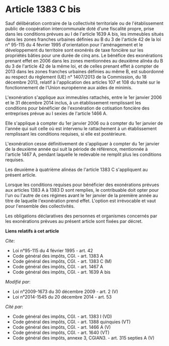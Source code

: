 # Article 1383 C bis

Sauf délibération contraire de la collectivité territoriale ou de l'établissement public de coopération intercommunale doté
d'une fiscalité propre, prise dans les conditions prévues au I de l'article 1639 A bis, les immeubles situés dans les zones
franches urbaines définies au B du 3 de l'article 42 de la loi n° 95-115 du 4 février 1995 d'orientation pour l'aménagement
et le développement du territoire sont exonérés de taxe foncière sur les propriétés bâties pour une durée de cinq ans. Le
bénéfice des exonérations prenant effet en 2006 dans les zones mentionnées au deuxième alinéa du B du 3 de l'article 42 de la
même loi, et de celles prenant effet à compter de 2013 dans les zones franches urbaines définies au même B, est subordonné au
respect du règlement (UE) n° 1407/2013 de la Commission, du 18 décembre 2013, relatif à l'application des articles 107 et 108
du traité sur le fonctionnement de l'Union européenne aux aides de minimis. 

L'exonération s'applique aux immeubles rattachés, entre le 1er janvier 2006 et le 31 décembre 2014 inclus, à un établissement
remplissant les conditions pour bénéficier de l'exonération de cotisation foncière des entreprises prévue au I sexies de
l'article 1466 A. 

Elle s'applique à compter du 1er janvier 2006 ou à compter du 1er janvier de l'année qui suit celle où est intervenu le
rattachement à un établissement remplissant les conditions requises, si elle est postérieure. 

L'exonération cesse définitivement de s'appliquer à compter du 1er janvier de la deuxième année qui suit la période de
référence, mentionnée à l'article 1467 A, pendant laquelle le redevable ne remplit plus les conditions requises. 

Les deuxième à quatrième alinéas de l'article 1383 C s'appliquent au présent article. 

Lorsque les conditions requises pour bénéficier des exonérations prévues aux articles 1383 A à 1383 D sont remplies, le
contribuable doit opter pour l'un ou l'autre de ces régimes avant le 1er janvier de la première année au titre de laquelle
l'exonération prend effet. L'option est irrévocable et vaut pour l'ensemble des collectivités. 

Les obligations déclaratives des personnes et organismes concernés par les exonérations prévues au présent article sont
fixées par décret.

**Liens relatifs à cet article**

_Cite_:

  - Loi n°95-115 du 4 février 1995 - art. 42
  - Code général des impôts, CGI. - art. 1383 A
  - Code général des impôts, CGI. - art. 1383 C (M)
  - Code général des impôts, CGI. - art. 1467 A
  - Code général des impôts, CGI. - art. 1639 A bis

_Modifié par_:

  - Loi n°2009-1673 du 30 décembre 2009 - art. 2 (V)
  - Loi n°2014-1545 du 20 décembre 2014 - art. 53

_Cité par_:

  - Code général des impôts, CGI. - art. 1383 I (VD)
  - Code général des impôts, CGI. - art. 1388 quinquies (VT)
  - Code général des impôts, CGI. - art. 1466 A (V)
  - Code général des impôts, CGI. - art. 1640 (VT)
  - Code général des impôts, annexe 3, CGIAN3. - art. 315 septies A (V)
